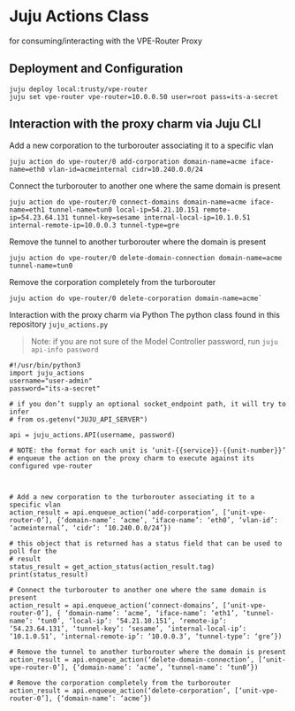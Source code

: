 # Juju Actions Class

for consuming/interacting with the VPE-Router Proxy

## Deployment and Configuration

    juju deploy local:trusty/vpe-router
    juju set vpe-router vpe-router=10.0.0.50 user=root pass=its-a-secret

## Interaction with the proxy charm via Juju CLI

Add a new corporation to the turborouter associating it to a specific vlan

    juju action do vpe-router/0 add-corporation domain-name=acme iface-name=eth0 vlan-id=acmeinternal cidr=10.240.0.0/24




 Connect the turborouter to another one where the same domain is present

    juju action do vpe-router/0 connect-domains domain-name=acme iface-name=eth1 tunnel-name=tun0 local-ip=54.21.10.151 remote-ip=54.23.64.131 tunnel-key=sesame internal-local-ip=10.1.0.51 internal-remote-ip=10.0.0.3 tunnel-type=gre

 Remove the tunnel to another turborouter where the domain is present

    juju action do vpe-router/0 delete-domain-connection domain-name=acme tunnel-name=tun0

 Remove the corporation completely from the turborouter

    juju action do vpe-router/0 delete-corporation domain-name=acme`

Interaction with the proxy charm via Python
The python class found in this repository `juju_actions.py`

> Note: if you are not sure of the Model Controller password, run `juju api-info password`

	#!/usr/bin/python3
	import juju_actions
 	username="user-admin"
	password="its-a-secret"

	# if you don’t supply an optional socket_endpoint path, it will try to infer
	# from os.getenv("JUJU_API_SERVER")

	api = juju_actions.API(username, password)

	# NOTE: the format for each unit is ‘unit-{{service}}-{{unit-number}}’
	# enqueue the action on the proxy charm to execute against its configured vpe-router



	# Add a new corporation to the turborouter associating it to a specific vlan
	action_result = api.enqueue_action(‘add-corporation’, [‘unit-vpe-router-0’], {‘domain-name’: ‘acme’, ‘iface-name’: ‘eth0’, ‘vlan-id’: ‘acmeinternal’, ‘cidr’: ‘10.240.0.0/24’})

	# this object that is returned has a status field that can be used to poll for the
	# result
	status_result = get_action_status(action_result.tag)
	print(status_result)

	# Connect the turborouter to another one where the same domain is present
	action_result = api.enqueue_action(‘connect-domains’, [‘unit-vpe-router-0’], { ‘domain-name’: ‘acme’, ‘iface-name’: ‘eth1’, ‘tunnel-name’: ‘tun0’, ‘local-ip’: ‘54.21.10.151’, ‘remote-ip’: ‘54.23.64.131’, ‘tunnel-key’: ‘sesame’, ‘internal-local-ip’: ‘10.1.0.51’, ‘internal-remote-ip’: ‘10.0.0.3’, ‘tunnel-type’: ‘gre’})

	# Remove the tunnel to another turborouter where the domain is present
	action_result = api.enqueue_action(‘delete-domain-connection’, [‘unit-vpe-router-0’], {‘domain-name’: ‘acme’, ‘tunnel-name’: ‘tun0’})

	# Remove the corporation completely from the turborouter
	action_result = api.enqueue_action(‘delete-corporation’, [‘unit-vpe-router-0’], {‘domain-name’: ‘acme’})
